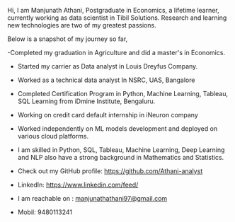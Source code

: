 Hi, I am Manjunath Athani, Postgraduate in  Economics, a lifetime learner, currently working as data scientist in Tibil Solutions.
Research and learning new technologies are two of my greatest passions.

Below is a snapshot of my journey so far,

-Completed my graduation in Agriculture and did a master's in Economics.

- Started my carrier as Data analyst in Louis Dreyfus Company. 

- Worked as a technical data analyst In NSRC, UAS, Bangalore 

- Completed Certification Program in Python, Machine Learning, Tableau, SQL Learning from iDmine Institute, Bengaluru.

- Working on  credit card default internship in iNeuron company 

- Worked independently on ML models  development and deployed on various cloud platforms. 

- I am skilled in Python, SQL, Tableau, Machine Learning, Deep Learning and NLP also have a strong background in Mathematics and Statistics.

- Check out my GitHub profile: https://github.com/Athani-analyst

- LinkedIn: https://www.linkedin.com/feed/

- I am reachable on : manjunathathani97@gmail.com

- Mobil: 9480113241
